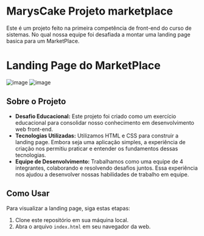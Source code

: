 # MarysCake Projeto marketplace 
Este é um projeto feito na primeira competência de front-end do curso de sistemas. No qual nossa equipe foi desafiada a montar uma landing page basica para um MarketPlace.

# Landing Page do MarketPlace
![image](https://github.com/AdrianCoelhoXD/MarysCake/assets/83674174/f3132ec9-2049-465c-9f81-09194791b9b1)
![image](https://github.com/AdrianCoelhoXD/MarysCake/assets/83674174/fc435709-21e5-45d0-b713-3353e9d18377)

## Sobre o Projeto
- **Desafio Educacional:** Este projeto foi criado como um exercício educacional para consolidar nosso conhecimento em desenvolvimento web front-end.
- **Tecnologias Utilizadas:** Utilizamos HTML e CSS para construir a landing page. Embora seja uma aplicação simples, a experiência de criação nos permitiu praticar e entender os fundamentos dessas tecnologias.
- **Equipe de Desenvolvimento:** Trabalhamos como uma equipe de 4 integrantes, colaborando e resolvendo desafios juntos. Essa experiência nos ajudou a desenvolver nossas habilidades de trabalho em equipe.

## Como Usar

Para visualizar a landing page, siga estas etapas:

1. Clone este repositório em sua máquina local.
2. Abra o arquivo `index.html` em seu navegador da web.

